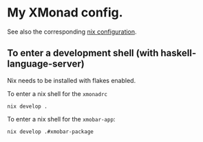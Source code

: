 # My XMonad config.

See also the corresponding [nix configuration](https://github.com/MrcJkb/nixfiles/blob/master/flake.nix).

## To enter a development shell (with haskell-language-server)

Nix needs to be installed with flakes enabled.

To enter a nix shell for the `xmonadrc`

```
nix develop .
```

To enter a nix shell for the `xmobar-app`:

```
nix develop .#xmobar-package
```
